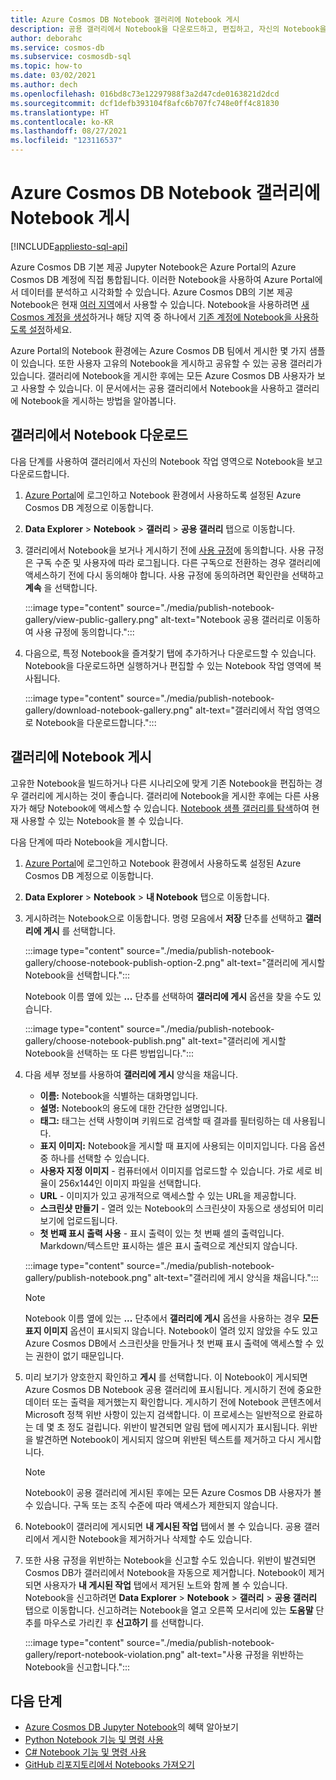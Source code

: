 ```yaml
---
title: Azure Cosmos DB Notebook 갤러리에 Notebook 게시
description: 공용 갤러리에서 Notebook을 다운로드하고, 편집하고, 자신의 Notebook을 갤러리에 게시하는 방법에 대해 알아봅니다.
author: deborahc
ms.service: cosmos-db
ms.subservice: cosmosdb-sql
ms.topic: how-to
ms.date: 03/02/2021
ms.author: dech
ms.openlocfilehash: 016bd8c73e12297988f3a2d47cde0163821d2dcd
ms.sourcegitcommit: dcf1defb393104f8afc6b707fc748e0ff4c81830
ms.translationtype: HT
ms.contentlocale: ko-KR
ms.lasthandoff: 08/27/2021
ms.locfileid: "123116537"
---
```

# <a name="publish-notebooks-to-the-azure-cosmos-db-notebook-gallery"></a>Azure Cosmos DB Notebook 갤러리에 Notebook 게시
[!INCLUDE[appliesto-sql-api](../includes/appliesto-sql-api.md)]

Azure Cosmos DB 기본 제공 Jupyter Notebook은 Azure Portal의 Azure Cosmos DB 계정에 직접 통합됩니다. 이러한 Notebook을 사용하여 Azure Portal에서 데이터를 분석하고 시각화할 수 있습니다. Azure Cosmos DB의 기본 제공 Notebook은 현재 [여러 지역](https://azure.microsoft.com/global-infrastructure/services/?products=cosmos-db&regions=all)에서 사용할 수 있습니다. Notebook을 사용하려면 [새 Cosmos 계정을 생성](create-cosmosdb-resources-portal.md)하거나 해당 지역 중 하나에서 [기존 계정에 Notebook을 사용하도록 설정](enable-notebooks.md)하세요.

Azure Portal의 Notebook 환경에는 Azure Cosmos DB 팀에서 게시한 몇 가지 샘플이 있습니다. 또한 사용자 고유의 Notebook을 게시하고 공유할 수 있는 공용 갤러리가 있습니다. 갤러리에 Notebook을 게시한 후에는 모든 Azure Cosmos DB 사용자가 보고 사용할 수 있습니다. 이 문서에서는 공용 갤러리에서 Notebook을 사용하고 갤러리에 Notebook을 게시하는 방법을 알아봅니다.

## <a name="download-a-notebook-from-the-gallery"></a>갤러리에서 Notebook 다운로드

다음 단계를 사용하여 갤러리에서 자신의 Notebook 작업 영역으로 Notebook을 보고 다운로드합니다.

1. [Azure Portal](https://portal.azure.com/)에 로그인하고 Notebook 환경에서 사용하도록 설정된 Azure Cosmos DB 계정으로 이동합니다.

1. **Data Explorer** > **Notebook** > **갤러리** > **공용 갤러리** 탭으로 이동합니다.

1. 갤러리에서 Notebook을 보거나 게시하기 전에 [사용 규정](https://azure.microsoft.com/support/legal/cosmos-db-public-gallery-code-of-conduct/)에 동의합니다. 사용 규정은 구독 수준 및 사용자에 따라 로그됩니다. 다른 구독으로 전환하는 경우 갤러리에 액세스하기 전에 다시 동의해야 합니다. 사용 규정에 동의하려면 확인란을 선택하고 **계속** 을 선택합니다.

   :::image type="content" source="./media/publish-notebook-gallery/view-public-gallery.png" alt-text="Notebook 공용 갤러리로 이동하여 사용 규정에 동의합니다.":::

1. 다음으로, 특정 Notebook을 즐겨찾기 탭에 추가하거나 다운로드할 수 있습니다. Notebook을 다운로드하면 실행하거나 편집할 수 있는 Notebook 작업 영역에 복사됩니다.

   :::image type="content" source="./media/publish-notebook-gallery/download-notebook-gallery.png" alt-text="갤러리에서 작업 영역으로 Notebook을 다운로드합니다.":::

## <a name="publish-a-notebook-to-the-gallery"></a>갤러리에 Notebook 게시

고유한 Notebook을 빌드하거나 다른 시나리오에 맞게 기존 Notebook을 편집하는 경우 갤러리에 게시하는 것이 좋습니다. 갤러리에 Notebook을 게시한 후에는 다른 사용자가 해당 Notebook에 액세스할 수 있습니다. [Notebook 샘플 갤러리를 탐색](https://cosmos.azure.com/gallery.html)하여 현재 사용할 수 있는 Notebook을 볼 수 있습니다.

다음 단계에 따라 Notebook을 게시합니다.

1. [Azure Portal](https://portal.azure.com/)에 로그인하고 Notebook 환경에서 사용하도록 설정된 Azure Cosmos DB 계정으로 이동합니다.

1. **Data Explorer** > **Notebook** > **내 Notebook** 탭으로 이동합니다.

1. 게시하려는 Notebook으로 이동합니다. 명령 모음에서 **저장** 단추를 선택하고 **갤러리에 게시** 를 선택합니다.

   :::image type="content" source="./media/publish-notebook-gallery/choose-notebook-publish-option-2.png" alt-text="갤러리에 게시할 Notebook을 선택합니다.":::

   Notebook 이름 옆에 있는 **...** 단추를 선택하여 **갤러리에 게시** 옵션을 찾을 수도 있습니다.

   :::image type="content" source="./media/publish-notebook-gallery/choose-notebook-publish.png" alt-text="갤러리에 게시할 Notebook을 선택하는 또 다른 방법입니다.":::

1. 다음 세부 정보를 사용하여 **갤러리에 게시** 양식을 채웁니다.

   * **이름:** Notebook을 식별하는 대화명입니다.
   * **설명:** Notebook의 용도에 대한 간단한 설명입니다.
   * **태그:** 태그는 선택 사항이며 키워드로 검색할 때 결과를 필터링하는 데 사용됩니다.
   * **표지 이미지:** Notebook을 게시할 때 표지에 사용되는 이미지입니다. 다음 옵션 중 하나를 선택할 수 있습니다.
   * **사용자 지정 이미지** - 컴퓨터에서 이미지를 업로드할 수 있습니다. 가로 세로 비율이 256x144인 이미지 파일을 선택합니다.
   * **URL** - 이미지가 있고 공개적으로 액세스할 수 있는 URL을 제공합니다.
   * **스크린샷 만들기** - 열려 있는 Notebook의 스크린샷이 자동으로 생성되어 미리 보기에 업로드됩니다.
   * **첫 번째 표시 출력 사용** - 표시 출력이 있는 첫 번째 셀의 출력입니다. Markdown/텍스트만 표시하는 셀은 표시 출력으로 계산되지 않습니다.

   :::image type="content" source="./media/publish-notebook-gallery/publish-notebook.png" alt-text="갤러리에 게시 양식을 채웁니다.":::

   > [!NOTE]
   > Notebook 이름 옆에 있는 **...** 단추에서 **갤러리에 게시** 옵션을 사용하는 경우 **모든 표지 이미지** 옵션이 표시되지 않습니다. Notebook이 열려 있지 않았을 수도 있고 Azure Cosmos DB에서 스크린샷을 만들거나 첫 번째 표시 출력에 액세스할 수 있는 권한이 없기 때문입니다.

1. 미리 보기가 양호한지 확인하고 **게시** 를 선택합니다. 이 Notebook이 게시되면 Azure Cosmos DB Notebook 공용 갤러리에 표시됩니다. 게시하기 전에 중요한 데이터 또는 출력을 제거했는지 확인합니다. 게시하기 전에 Notebook 콘텐츠에서 Microsoft 정책 위반 사항이 있는지 검색합니다. 이 프로세스는 일반적으로 완료하는 데 몇 초 정도 걸립니다. 위반이 발견되면 알림 탭에 메시지가 표시됩니다. 위반을 발견하면 Notebook이 게시되지 않으며 위반된 텍스트를 제거하고 다시 게시합니다.

   > [!NOTE]
   > Notebook이 공용 갤러리에 게시된 후에는 모든 Azure Cosmos DB 사용자가 볼 수 있습니다. 구독 또는 조직 수준에 따라 액세스가 제한되지 않습니다.

1. Notebook이 갤러리에 게시되면 **내 게시된 작업** 탭에서 볼 수 있습니다. 공용 갤러리에서 게시한 Notebook을 제거하거나 삭제할 수도 있습니다.

1. 또한 사용 규정을 위반하는 Notebook을 신고할 수도 있습니다. 위반이 발견되면 Cosmos DB가 갤러리에서 Notebook을 자동으로 제거합니다. Notebook이 제거되면 사용자가 **내 게시된 작업** 탭에서 제거된 노트와 함께 볼 수 있습니다. Notebook을 신고하려면 **Data Explorer** > **Notebook** > **갤러리** > **공용 갤러리** 탭으로 이동합니다. 신고하려는 Notebook을 열고 오른쪽 모서리에 있는 **도움말** 단추를 마우스로 가리킨 후 **신고하기** 를 선택합니다.

   :::image type="content" source="./media/publish-notebook-gallery/report-notebook-violation.png" alt-text="사용 규정을 위반하는 Notebook을 신고합니다.":::

## <a name="next-steps"></a>다음 단계

* [Azure Cosmos DB Jupyter Notebook](../cosmosdb-jupyter-notebooks.md)의 혜택 알아보기
* [Python Notebook 기능 및 명령 사용](use-python-notebook-features-and-commands.md)
* [C# Notebook 기능 및 명령 사용](use-csharp-notebook-features-and-commands.md)
* [GitHub 리포지토리에서 Notebooks 가져오기](import-github-notebooks.md)
